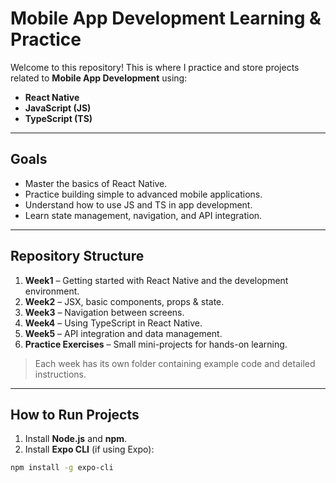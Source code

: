 # Mobile App Development Learning & Practice

Welcome to this repository! This is where I practice and store projects related to **Mobile App Development** using:

- **React Native**
- **JavaScript (JS)**
- **TypeScript (TS)**

---

## Goals

- Master the basics of React Native.
- Practice building simple to advanced mobile applications.
- Understand how to use JS and TS in app development.
- Learn state management, navigation, and API integration.

---

## Repository Structure

1. **Week1** – Getting started with React Native and the development environment.
2. **Week2** – JSX, basic components, props & state.
3. **Week3** – Navigation between screens.
4. **Week4** – Using TypeScript in React Native.
5. **Week5** – API integration and data management.
6. **Practice Exercises** – Small mini-projects for hands-on learning.

> Each week has its own folder containing example code and detailed instructions.

---

## How to Run Projects

1. Install **Node.js** and **npm**.
2. Install **Expo CLI** (if using Expo):
```bash
npm install -g expo-cli
